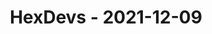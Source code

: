 ---
layout: post
title: HexDevs - 2021-12-09
datetime: '2021-12-09T14:00:00-08:00'
name: HexDevs
external_url: https://meetingplace.io/hexdevs/events/6336
online_event: true
year_month: 2021-12
---